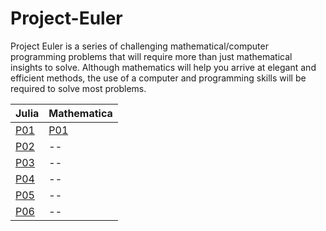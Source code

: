 # Project-Euler
Project Euler is a series of challenging mathematical/computer programming problems that will require more than just mathematical insights to solve. Although mathematics will help you arrive at elegant and efficient methods, the use of a computer and programming skills will be required to solve most problems.

| Julia  | Mathematica |
| ------------- | ------------- |
| <a href="Julia/problem_1/problem_1.jl"> P01 | <a href="Wolfram Mathematica/problem_1/problem_1.wl">  P01 |
| <a href="Julia/problem_1/problem_1.jl"> P02  | -- |
| <a href="Julia/problem_3/problem_3.jl"> P03  | -- |
| <a href="Julia/problem_4/problem_4.jl"> P04 | -- |
| <a href="Julia/problem_5/problem_5.jl"> P05 | -- |
| <a href="Julia/problem_6/problem_6.jl"> P06 | -- |
